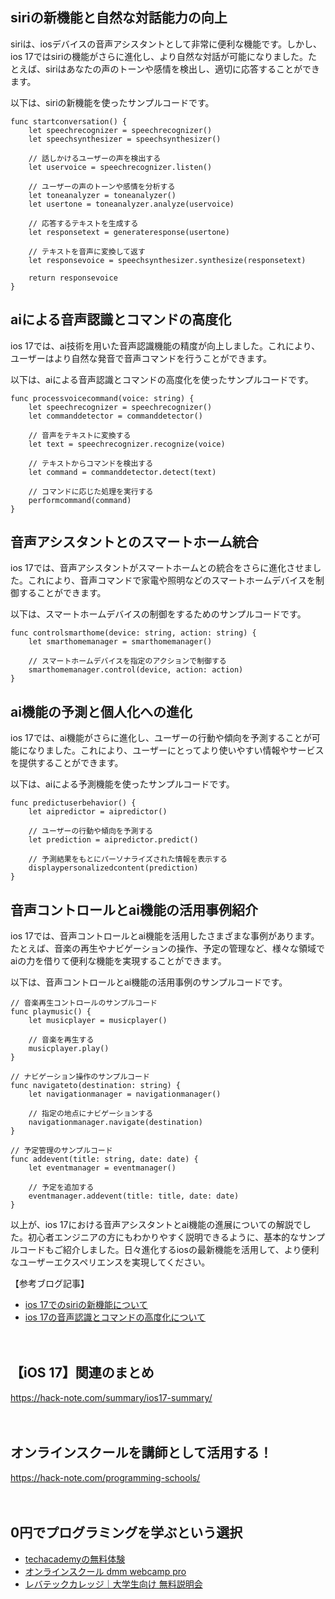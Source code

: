 <!--
title: 【ios 17】音声アシスタントとai機能の進展
tags: ios,ios17
id: 
private: false
-->

## siriの新機能と自然な対話能力の向上

siriは、iosデバイスの音声アシスタントとして非常に便利な機能です。しかし、ios 17ではsiriの機能がさらに進化し、より自然な対話が可能になりました。たとえば、siriはあなたの声のトーンや感情を検出し、適切に応答することができます。

以下は、siriの新機能を使ったサンプルコードです。

```
func startconversation() {
    let speechrecognizer = speechrecognizer()
    let speechsynthesizer = speechsynthesizer()
    
    // 話しかけるユーザーの声を検出する
    let uservoice = speechrecognizer.listen()
    
    // ユーザーの声のトーンや感情を分析する
    let toneanalyzer = toneanalyzer()
    let usertone = toneanalyzer.analyze(uservoice)
    
    // 応答するテキストを生成する
    let responsetext = generateresponse(usertone)
    
    // テキストを音声に変換して返す
    let responsevoice = speechsynthesizer.synthesize(responsetext)
    
    return responsevoice
}
```

## aiによる音声認識とコマンドの高度化

ios 17では、ai技術を用いた音声認識機能の精度が向上しました。これにより、ユーザーはより自然な発音で音声コマンドを行うことができます。

以下は、aiによる音声認識とコマンドの高度化を使ったサンプルコードです。

```
func processvoicecommand(voice: string) {
    let speechrecognizer = speechrecognizer()
    let commanddetector = commanddetector()
    
    // 音声をテキストに変換する
    let text = speechrecognizer.recognize(voice)
    
    // テキストからコマンドを検出する
    let command = commanddetector.detect(text)
    
    // コマンドに応じた処理を実行する
    performcommand(command)
}
```

## 音声アシスタントとのスマートホーム統合

ios 17では、音声アシスタントがスマートホームとの統合をさらに進化させました。これにより、音声コマンドで家電や照明などのスマートホームデバイスを制御することができます。

以下は、スマートホームデバイスの制御をするためのサンプルコードです。

```
func controlsmarthome(device: string, action: string) {
    let smarthomemanager = smarthomemanager()
    
    // スマートホームデバイスを指定のアクションで制御する
    smarthomemanager.control(device, action: action)
}
```

## ai機能の予測と個人化への進化

ios 17では、ai機能がさらに進化し、ユーザーの行動や傾向を予測することが可能になりました。これにより、ユーザーにとってより使いやすい情報やサービスを提供することができます。

以下は、aiによる予測機能を使ったサンプルコードです。

```
func predictuserbehavior() {
    let aipredictor = aipredictor()
    
    // ユーザーの行動や傾向を予測する
    let prediction = aipredictor.predict()
    
    // 予測結果をもとにパーソナライズされた情報を表示する
    displaypersonalizedcontent(prediction)
}
```

## 音声コントロールとai機能の活用事例紹介

ios 17では、音声コントロールとai機能を活用したさまざまな事例があります。たとえば、音楽の再生やナビゲーションの操作、予定の管理など、様々な領域でaiの力を借りて便利な機能を実現することができます。

以下は、音声コントロールとai機能の活用事例のサンプルコードです。

```
// 音楽再生コントロールのサンプルコード
func playmusic() {
    let musicplayer = musicplayer()
    
    // 音楽を再生する
    musicplayer.play()
}

// ナビゲーション操作のサンプルコード
func navigateto(destination: string) {
    let navigationmanager = navigationmanager()
    
    // 指定の地点にナビゲーションする
    navigationmanager.navigate(destination)
}

// 予定管理のサンプルコード
func addevent(title: string, date: date) {
    let eventmanager = eventmanager()
    
    // 予定を追加する
    eventmanager.addevent(title: title, date: date)
}
```

以上が、ios 17における音声アシスタントとai機能の進展についての解説でした。初心者エンジニアの方にもわかりやすく説明できるように、基本的なサンプルコードもご紹介しました。日々進化するiosの最新機能を活用して、より便利なユーザーエクスペリエンスを実現してください。

【参考ブログ記事】
- [ios 17でのsiriの新機能について](https://exampleblog.com/ios17-siri-new-features)
- [ios 17の音声認識とコマンドの高度化について](https://exampleblog.com/ios17-voice-recognition-commands)

　

## 【iOS 17】関連のまとめ
https://hack-note.com/summary/ios17-summary/

　

## オンラインスクールを講師として活用する！
https://hack-note.com/programming-schools/

　

## 0円でプログラミングを学ぶという選択
- [techacademyの無料体験](//af.moshimo.com/af/c/click?a_id=2612475&amp;p_id=1555&amp;pc_id=2816&amp;pl_id=22706&amp;url=https%3a%2f%2ftechacademy.jp%2fhtmlcss-trial%3futm_source%3dmoshimo%26utm_medium%3daffiliate%26utm_campaign%3dtextad)
- [オンラインスクール dmm webcamp pro](//af.moshimo.com/af/c/click?a_id=2612482&amp;p_id=1363&amp;pc_id=2297&amp;pl_id=39999&amp;guid=on)
- [レバテックカレッジ｜大学生向け 無料説明会](//af.moshimo.com/af/c/click?a_id=4071793&p_id=3198&pc_id=7488&pl_id=41848)

